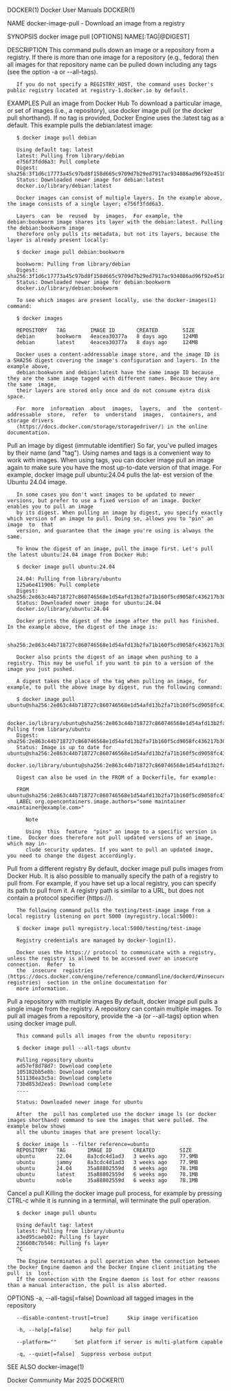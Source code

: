 DOCKER(1)							      Docker User Manuals							     DOCKER(1)

NAME
       docker-image-pull - Download an image from a registry

SYNOPSIS
       docker image pull [OPTIONS] NAME[:TAG|@DIGEST]

DESCRIPTION
       This  command  pulls down an image or a repository from a registry. If there is more than one image for a repository (e.g., fedora) then all images for
       that repository name can be pulled down including any tags (see the option -a or --all-tags).

       If you do not specify a REGISTRY_HOST, the command uses Docker's public registry located at registry-1.docker.io by default.

EXAMPLES
   Pull an image from Docker Hub
       To download a particular image, or set of images (i.e., a repository), use docker image pull (or the docker pull shorthand). If	no  tag	 is  provided,
       Docker Engine uses the :latest tag as a default. This example pulls the debian:latest image:

       $ docker image pull debian

       Using default tag: latest
       latest: Pulling from library/debian
       e756f3fdd6a3: Pull complete
       Digest: sha256:3f1d6c17773a45c97bd8f158d665c9709d7b29ed7917ac934086ad96f92e4510
       Status: Downloaded newer image for debian:latest
       docker.io/library/debian:latest

       Docker images can consist of multiple layers. In the example above, the image consists of a single layer; e756f3fdd6a3.

       Layers  can  be	reused	by  images.  For example, the debian:bookworm image shares its layer with the debian:latest. Pulling the debian:bookworm image
       therefore only pulls its metadata, but not its layers, because the layer is already present locally:

       $ docker image pull debian:bookworm

       bookworm: Pulling from library/debian
       Digest: sha256:3f1d6c17773a45c97bd8f158d665c9709d7b29ed7917ac934086ad96f92e4510
       Status: Downloaded newer image for debian:bookworm
       docker.io/library/debian:bookworm

       To see which images are present locally, use the docker-images(1) command:

       $ docker images

       REPOSITORY   TAG	       IMAGE ID	      CREATED	     SIZE
       debian	    bookworm   4eacea30377a   8 days ago     124MB
       debian	    latest     4eacea30377a   8 days ago     124MB

       Docker uses a content-addressable image store, and the image ID is a SHA256 digest covering the image's configuration and layers. In the example above,
       debian:bookworm and debian:latest have the same image ID because they are the same image tagged with different names. Because they are the same	image,
       their layers are stored only once and do not consume extra disk space.

       For  more  information  about  images,  layers,	and  the  content-addressable  store,  refer  to  understand  images,  containers, and storage drivers
       ⟨https://docs.docker.com/storage/storagedriver/⟩ in the online documentation.

Pull an image by digest (immutable identifier)
       So far, you've pulled images by their name (and "tag"). Using names and tags is a convenient way to work with images. When using tags, you  can	docker
       image  pull an image again to make sure you have the most up-to-date version of that image.  For example, docker image pull ubuntu:24.04 pulls the lat‐
       est version of the Ubuntu 24.04 image.

       In some cases you don't want images to be updated to newer versions, but prefer to use a fixed version of an image. Docker enables you to pull an image
       by its digest. When pulling an image by digest, you specify exactly which version of an image to pull. Doing so, allows you to "pin" an image  to  that
       version, and guarantee that the image you're using is always the same.

       To know the digest of an image, pull the image first. Let's pull the latest ubuntu:24.04 image from Docker Hub:

       $ docker image pull ubuntu:24.04

       24.04: Pulling from library/ubuntu
       125a6e411906: Pull complete
       Digest: sha256:2e863c44b718727c860746568e1d54afd13b2fa71b160f5cd9058fc436217b30
       Status: Downloaded newer image for ubuntu:24.04
       docker.io/library/ubuntu:24.04

       Docker prints the digest of the image after the pull has finished. In the example above, the digest of the image is:

       sha256:2e863c44b718727c860746568e1d54afd13b2fa71b160f5cd9058fc436217b30

       Docker also prints the digest of an image when pushing to a registry. This may be useful if you want to pin to a version of the image you just pushed.

       A digest takes the place of the tag when pulling an image, for example, to pull the above image by digest, run the following command:

       $ docker image pull ubuntu@sha256:2e863c44b718727c860746568e1d54afd13b2fa71b160f5cd9058fc436217b30

       docker.io/library/ubuntu@sha256:2e863c44b718727c860746568e1d54afd13b2fa71b160f5cd9058fc436217b30: Pulling from library/ubuntu
       Digest: sha256:2e863c44b718727c860746568e1d54afd13b2fa71b160f5cd9058fc436217b30
       Status: Image is up to date for ubuntu@sha256:2e863c44b718727c860746568e1d54afd13b2fa71b160f5cd9058fc436217b30
       docker.io/library/ubuntu@sha256:2e863c44b718727c860746568e1d54afd13b2fa71b160f5cd9058fc436217b30

       Digest can also be used in the FROM of a Dockerfile, for example:

       FROM ubuntu@sha256:2e863c44b718727c860746568e1d54afd13b2fa71b160f5cd9058fc436217b30
       LABEL org.opencontainers.image.authors="some maintainer <maintainer@example.com>"

	      Note

	      Using  this  feature  "pins" an image to a specific version in time.  Docker does therefore not pull updated versions of an image, which may in‐
	      clude security updates. If you want to pull an updated image, you need to change the digest accordingly.

Pull from a different registry
       By default, docker image pull pulls images from Docker Hub. It is also possible to manually specify the path of a registry to pull from.	 For  example,
       if  you	have  set  up a local registry, you can specify its path to pull from it. A registry path is similar to a URL, but does not contain a protocol
       specifier (https://).

       The following command pulls the testing/test-image image from a local registry listening on port 5000 (myregistry.local:5000):

       $ docker image pull myregistry.local:5000/testing/test-image

       Registry credentials are managed by docker-login(1).

       Docker uses the https:// protocol to communicate with a registry, unless the registry is allowed to be accessed over an insecure connection.  Refer  to
       the  insecure  registries  ⟨https://docs.docker.com/engine/reference/commandline/dockerd/#insecure-registries⟩  section in the online documentation for
       more information.

Pull a repository with multiple images
       By default, docker image pull pulls a single image from the registry. A repository can contain multiple images. To pull all images from	a  repository,
       provide the -a (or --all-tags) option when using docker image pull.

       This command pulls all images from the ubuntu repository:

       $ docker image pull --all-tags ubuntu

       Pulling repository ubuntu
       ad57ef8d78d7: Download complete
       105182bb5e8b: Download complete
       511136ea3c5a: Download complete
       73bd853d2ea5: Download complete
       ....

       Status: Downloaded newer image for ubuntu

       After  the  pull has completed use the docker image ls (or docker images shorthand) command to see the images that were pulled. The example below shows
       all the ubuntu images that are present locally:

       $ docker image ls --filter reference=ubuntu
       REPOSITORY   TAG	      IMAGE ID	     CREATED	    SIZE
       ubuntu	    22.04     8a3cdc4d1ad3   3 weeks ago    77.9MB
       ubuntu	    jammy     8a3cdc4d1ad3   3 weeks ago    77.9MB
       ubuntu	    24.04     35a88802559d   6 weeks ago    78.1MB
       ubuntu	    latest    35a88802559d   6 weeks ago    78.1MB
       ubuntu	    noble     35a88802559d   6 weeks ago    78.1MB

Cancel a pull
       Killing the docker image pull process, for example by pressing CTRL-c while it is running in a terminal, will terminate the pull operation.

       $ docker image pull ubuntu

       Using default tag: latest
       latest: Pulling from library/ubuntu
       a3ed95caeb02: Pulling fs layer
       236608c7b546: Pulling fs layer
       ^C

       The Engine terminates a pull operation when the connection between the Docker Engine daemon and the Docker Engine client initiating the pull  is	 lost.
       If the connection with the Engine daemon is lost for other reasons than a manual interaction, the pull is also aborted.

OPTIONS
       -a, --all-tags[=false]	   Download all tagged images in the repository

       --disable-content-trust[=true]	   Skip image verification

       -h, --help[=false]      help for pull

       --platform=""	  Set platform if server is multi-platform capable

       -q, --quiet[=false]	Suppress verbose output

SEE ALSO
       docker-image(1)

Docker Community							   Mar 2025								     DOCKER(1)
